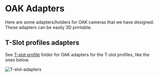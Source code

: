 
# OAK Adapters

Here are some adapters/holders for OAK cameras that we have designed. These adapters can be easily 3D printable.

## T-Slot profiles adapters

See [T-slot profile](./T-Slot-profile/) folder for OAK adapters for the T-slot profiles, like the ones below.

![T-slot-adapters](https://user-images.githubusercontent.com/18037362/190396515-6c05f5e2-cc19-41db-92ae-bb23b835a09d.png)
